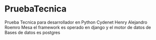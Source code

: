 # PruebaTecnica
Prueba Tecnica para desarrollador en Python Cydenet
Henry Alejandro Roemro Mesa 
el framework es operado en django y el  motor de datos de  Bases de datos es postgres 
